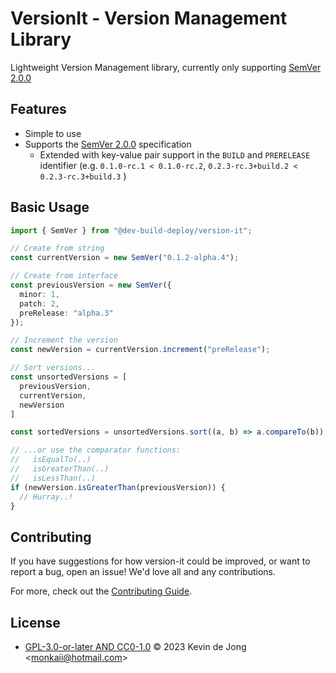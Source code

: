<!-- 
SPDX-FileCopyrightText: 2023 Kevin de Jong <monkaii@hotmail.com>

SPDX-License-Identifier: GPL-3.0-or-later
-->

# VersionIt - Version Management Library

Lightweight Version Management library, currently only supporting [SemVer 2.0.0]

## Features

* Simple to use
* Supports the [SemVer 2.0.0] specification
  * Extended with key-value pair support in the `BUILD` and `PRERELEASE` identifier (e.g. `0.1.0-rc.1 < 0.1.0-rc.2`, `0.2.3-rc.3+build.2 < 0.2.3-rc.3+build.3` )
## Basic Usage

```typescript
import { SemVer } from "@dev-build-deploy/version-it";

// Create from string
const currentVersion = new SemVer("0.1.2-alpha.4");

// Create from interface
const previousVersion = new SemVer({
  minor: 1,
  patch: 2,
  preRelease: "alpha.3"
});

// Increment the version
const newVersion = currentVersion.increment("preRelease");

// Sort versions...
const unsortedVersions = [
  previousVersion,
  currentVersion,
  newVersion
]

const sortedVersions = unsortedVersions.sort((a, b) => a.compareTo(b));

// ...or use the comparator functions:
//   isEqualTo(..)
//   isGreaterThan(..)
//   isLessThan(..)
if (newVersion.isGreaterThan(previousVersion)) {
  // Hurray..!
}

```

## Contributing

If you have suggestions for how version-it could be improved, or want to report a bug, open an issue! We'd love all and any contributions.

For more, check out the [Contributing Guide](CONTRIBUTING.md).

## License

- [GPL-3.0-or-later AND CC0-1.0](LICENSE) © 2023 Kevin de Jong \<monkaii@hotmail.com\>

[SemVer 2.0.0]: https://semver.org